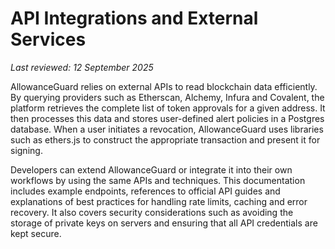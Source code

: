 # API Integrations and External Services

*Last reviewed: 12 September 2025*

AllowanceGuard relies on external APIs to read blockchain data efficiently. By querying providers such as Etherscan, Alchemy, Infura and Covalent, the platform retrieves the complete list of token approvals for a given address. It then processes this data and stores user-defined alert policies in a Postgres database. When a user initiates a revocation, AllowanceGuard uses libraries such as ethers.js to construct the appropriate transaction and present it for signing.

Developers can extend AllowanceGuard or integrate it into their own workflows by using the same APIs and techniques. This documentation includes example endpoints, references to official API guides and explanations of best practices for handling rate limits, caching and error recovery. It also covers security considerations such as avoiding the storage of private keys on servers and ensuring that all API credentials are kept secure.

